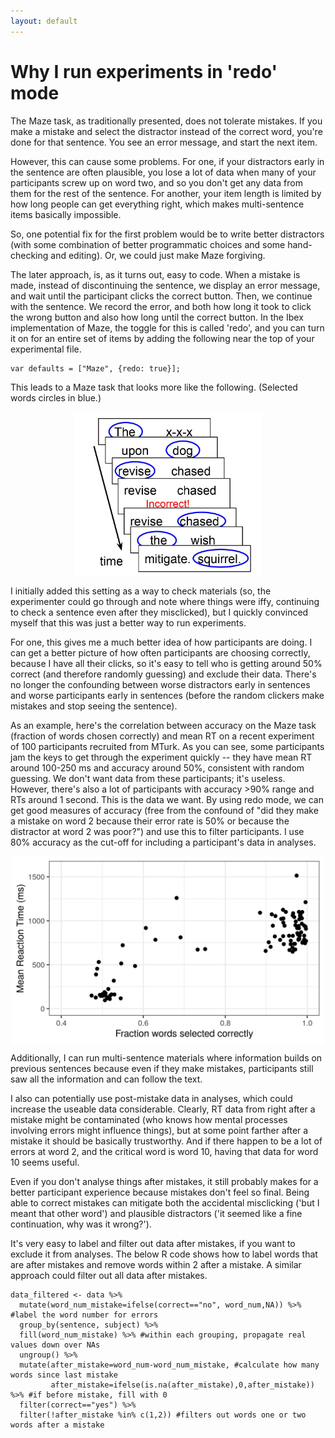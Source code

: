 ```yaml
---
layout: default
---
```


# Why I run experiments in 'redo' mode

The Maze task, as traditionally presented, does not tolerate mistakes. If you make a mistake and select the distractor instead of the correct word, you're done for that sentence. You see an error message, and start the next item. 

However, this can cause some problems. For one, if your distractors early in the sentence are often plausible, you lose a lot of data when many of your participants screw up on word two, and so you don't get any data from them for the rest of the sentence. For another, your item length is limited by how long people can get everything right, which makes multi-sentence items basically impossible. 

So, one potential fix for the first problem would be to write better distractors (with some combination of better programmatic choices and some hand-checking and editing). Or, we could just make Maze forgiving. 

The later approach, is, as it turns out, easy to code. When a mistake is made, instead of discontinuing the sentence, we display an error message, and wait until the participant clicks the correct button. Then, we continue with the sentence. We record the error, and both how long it took to click the wrong button and also how long until the correct button. In the Ibex implementation of Maze, the toggle for this is called 'redo', and you can turn it on for an entire set of items by adding the following near the top of your experimental file. 

```
var defaults = ["Maze", {redo: true}];
```
This leads to a Maze task that looks more like the following. (Selected words circles in blue.) 

<img src="assets/maze_diagram.jpg" width="300" style="display:block;margin-left:auto;margin-right:auto" alt="diagram of Maze task"/>

I initially added this setting as a way to check materials (so, the experimenter could go through and note where things were iffy, continuing to check a sentence even after they misclicked), but I quickly convinced myself that this was just a better way to run experiments. 

For one, this gives me a much better idea of how participants are doing. I can get a better picture of how often participants are choosing correctly, because I have all their clicks, so it's easy to tell who is getting around 50% correct (and therefore randomly guessing) and exclude their data. There's no longer the confounding between worse distractors early in sentences and worse participants early in sentences (before the random clickers make mistakes and stop seeing the sentence). 

As an example, here's the correlation between accuracy on the Maze task (fraction of words chosen correctly) and mean RT on a recent experiment of 100 participants recruited from MTurk. As you can see, some participants jam the keys to get through the experiment quickly -- they have mean RT around 100-250 ms and accuracy around 50%, consistent with random guessing. We don't want data from these participants; it's useless. However, there's also a lot of participants with accuracy >90% range and RTs around 1 second. This is the data we want. By using redo mode, we can get good measures of accuracy (free from the confound of "did they make a mistake on word 2 because their error rate is 50% or because the distractor at word 2 was poor?") and use this to filter participants. I use 80% accuracy as the cut-off for including a participant's data in analyses. 

<img src="assets/error.jpg" width="500" style="display:block;margin-left:auto;margin-right:auto" alt="accuracy v RT"/>

Additionally, I can run multi-sentence materials where information builds on previous sentences because even if they make mistakes, participants still saw all the information and can follow the text. 

I also can potentially use post-mistake data in analyses, which could increase the useable data considerable. Clearly, RT data from right after a mistake might be contaminated (who knows how mental processes involving errors might influence things), but at some point farther after a mistake it should be basically trustworthy. And if there happen to be a lot of errors at word 2, and the critical word is word 10, having that data for word 10 seems useful. 

Even if you don't analyse things after mistakes, it still probably makes for a better participant experience because mistakes don't feel so final. Being able to correct mistakes can mitigate both the accidental misclicking ('but I meant that other word') and plausible distractors ('it seemed like a fine continuation, why was it wrong?'). 

It's very easy to label and filter out data after mistakes, if you want to exclude it from analyses. The below R code shows how to label words that are after mistakes and remove words within 2 after a mistake. A similar approach could filter out all data after mistakes. 

```
data_filtered <- data %>% 
  mutate(word_num_mistake=ifelse(correct=="no", word_num,NA)) %>% #label the word number for errors
  group_by(sentence, subject) %>% 
  fill(word_num_mistake) %>% #within each grouping, propagate real values down over NAs
  ungroup() %>% 
  mutate(after_mistake=word_num-word_num_mistake, #calculate how many words since last mistake
         after_mistake=ifelse(is.na(after_mistake),0,after_mistake)) %>% #if before mistake, fill with 0
  filter(correct=="yes") %>% 
  filter(!after_mistake %in% c(1,2)) #filters out words one or two words after a mistake
```


